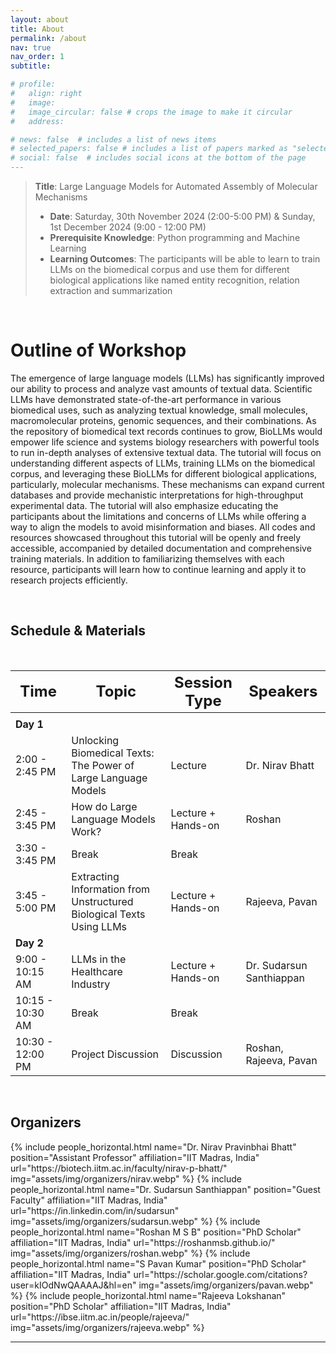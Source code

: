 ```yaml
---
layout: about
title: About
permalink: /about
nav: true
nav_order: 1
subtitle:

# profile:
#   align: right
#   image: 
#   image_circular: false # crops the image to make it circular
#   address: 

# news: false  # includes a list of news items
# selected_papers: false # includes a list of papers marked as "selected={true}"
# social: false  # includes social icons at the bottom of the page
---
```


> **Title**: Large Language Models for Automated Assembly of Molecular Mechanisms
> - **Date**: Saturday, 30th November 2024 (2:00-5:00 PM) & Sunday, 1st December 2024 (9:00 - 12:00 PM)
> - **Prerequisite Knowledge**:  Python programming and Machine Learning
> - **Learning Outcomes**: The participants will be able to learn to train LLMs on the biomedical corpus and use them for different biological applications like named entity recognition, relation extraction and summarization

&nbsp;
# Outline of Workshop
The emergence of large language models (LLMs) has significantly improved our ability to process and analyze vast amounts of textual data. Scientific LLMs have demonstrated state-of-the-art performance in various biomedical uses, such as analyzing textual knowledge, small molecules, macromolecular proteins, genomic sequences, and their combinations. As the repository of biomedical text records continues to grow, BioLLMs would empower life science and systems biology researchers with powerful tools to run in-depth analyses of extensive textual data. The tutorial will focus on understanding different aspects of LLMs, training LLMs on the biomedical corpus, and leveraging these BioLLMs for different biological applications, particularly, molecular mechanisms. These mechanisms can expand current databases and provide mechanistic interpretations for high-throughput experimental data. The tutorial will also emphasize educating the participants about the limitations and concerns of LLMs while offering a way to align the models to avoid misinformation and biases. All codes and resources showcased throughout this tutorial will be openly and freely accessible, accompanied by detailed documentation and comprehensive training materials. In addition to familiarizing themselves with each resource, participants will learn how to continue learning and apply it to research projects efficiently.

&nbsp;

## Schedule & Materials

&nbsp;

| <font size=5> Time </font>   | <font size=5> Topic </font>                                                     | <font size=5> Session Type </font>       | <font size=5> Speakers </font>                 |
| ---------------------------- | ------------------------------------------------------------------------------- | -------------------------------- | --------------------------------------------- |
| <img width=200/>             | <img width=200/>                                                                | <img width=200/>                  | <img width=200/>                              |
| **Day 1**                    |                                                                                 |                                  |                                               |
| 2:00 - 2:45 PM               | Unlocking Biomedical Texts: The Power of Large Language Models                  | Lecture                          | Dr. Nirav Bhatt                              |
| 2:45 - 3:45 PM               | How do Large Language Models Work?                                              | Lecture + Hands-on               | Roshan                                       |
| 3:30 - 3:45 PM               | Break                                                                           | Break                            |                                               |
| 3:45 - 5:00 PM               | Extracting Information from Unstructured Biological Texts Using LLMs            | Lecture + Hands-on               | Rajeeva, Pavan                               |
| **Day 2**                    |                                                                                 |                                  |                                               |
| 9:00 - 10:15 AM              | LLMs in the Healthcare Industry                                                 | Lecture + Hands-on               | Dr. Sudarsun Santhiappan                     |
| 10:15 - 10:30 AM             | Break                                                                           | Break                            |                                               |
| 10:30 - 12:00 PM             | Project Discussion                                                              | Discussion                       | Roshan, Rajeeva, Pavan                       |

&nbsp;

## Organizers

<div class="row row-cols-2 projects pt-3 pb-3">
  {% include people_horizontal.html name="Dr. Nirav Pravinbhai Bhatt" position="Assistant Professor" affiliation="IIT Madras, India" url="https://biotech.iitm.ac.in/faculty/nirav-p-bhatt/" img="assets/img/organizers/nirav.webp" %}
  {% include people_horizontal.html name="Dr. Sudarsun Santhiappan" position="Guest Faculty" affiliation="IIT Madras, India" url="https://in.linkedin.com/in/sudarsun" img="assets/img/organizers/sudarsun.webp" %}
  {% include people_horizontal.html name="Roshan M S B" position="PhD Scholar" affiliation="IIT Madras, India" url="https://roshanmsb.github.io/" img="assets/img/organizers/roshan.webp" %}
  {% include people_horizontal.html name="S Pavan Kumar" position="PhD Scholar" affiliation="IIT Madras, India" url="https://scholar.google.com/citations?user=kIOdNwQAAAAJ&hl=en" img="assets/img/organizers/pavan.webp" %}
  {% include people_horizontal.html name="Rajeeva Lokshanan" position="PhD Scholar" affiliation="IIT Madras, India" url="https://ibse.iitm.ac.in/people/rajeeva/" img="assets/img/organizers/rajeeva.webp" %}
</div>

---
